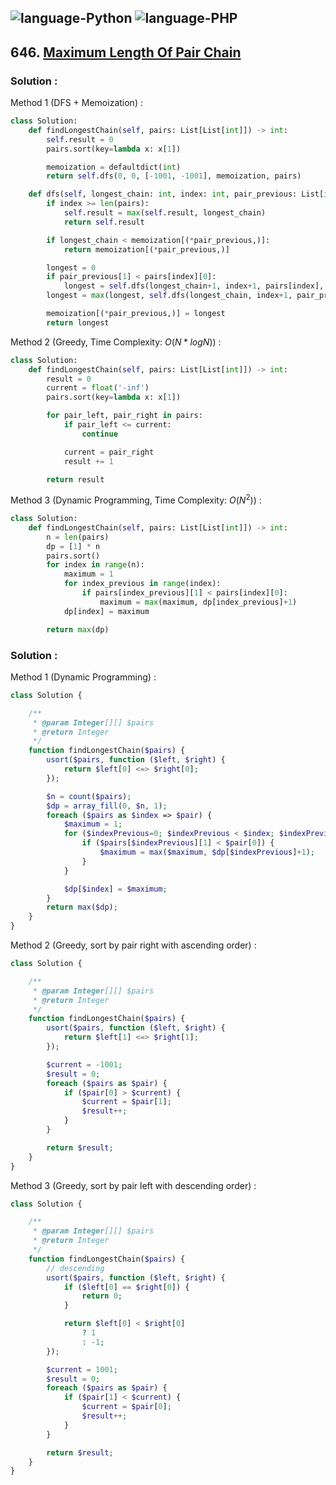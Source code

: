 ![language-Python](https://img.shields.io/badge/%20-Python-ffd43b?style=for-the-badge&logo=PYTHON)
![language-PHP](https://img.shields.io/badge/%20-PHP-acb1f9?style=for-the-badge&logo=PHP)
---

## 646. [Maximum Length Of Pair Chain](https://leetcode.com/problems/maximum-length-of-pair-chain)

### Solution :

Method 1 (DFS + Memoization) :
```python
class Solution:
    def findLongestChain(self, pairs: List[List[int]]) -> int:
        self.result = 0
        pairs.sort(key=lambda x: x[1])

        memoization = defaultdict(int)
        return self.dfs(0, 0, [-1001, -1001], memoization, pairs)

    def dfs(self, longest_chain: int, index: int, pair_previous: List[int], memoization: Dict[Tuple[int], int], pairs: List[List[int]]) -> int:
        if index >= len(pairs):
            self.result = max(self.result, longest_chain)
            return self.result

        if longest_chain < memoization[(*pair_previous,)]:
            return memoization[(*pair_previous,)]

        longest = 0
        if pair_previous[1] < pairs[index][0]:
            longest = self.dfs(longest_chain+1, index+1, pairs[index], memoization, pairs)
        longest = max(longest, self.dfs(longest_chain, index+1, pair_previous, memoization, pairs))

        memoization[(*pair_previous,)] = longest
        return longest
```

Method 2 (Greedy, Time Complexity: $O(N*logN)$) :
```python
class Solution:
    def findLongestChain(self, pairs: List[List[int]]) -> int:
        result = 0
        current = float('-inf')
        pairs.sort(key=lambda x: x[1])

        for pair_left, pair_right in pairs:
            if pair_left <= current:
                continue

            current = pair_right
            result += 1

        return result
```

Method 3 (Dynamic Programming, Time Complexity: $O(N^2)$) :
```python
class Solution:
    def findLongestChain(self, pairs: List[List[int]]) -> int:
        n = len(pairs)
        dp = [1] * n
        pairs.sort()
        for index in range(n):
            maximum = 1
            for index_previous in range(index):
                if pairs[index_previous][1] < pairs[index][0]:
                    maximum = max(maximum, dp[index_previous]+1)
            dp[index] = maximum

        return max(dp)
```

### Solution :

Method 1 (Dynamic Programming) :
```php
class Solution {

    /**
     * @param Integer[][] $pairs
     * @return Integer
     */
    function findLongestChain($pairs) {
        usort($pairs, function ($left, $right) {
            return $left[0] <=> $right[0];
        });

        $n = count($pairs);
        $dp = array_fill(0, $n, 1);
        foreach ($pairs as $index => $pair) {
            $maximum = 1;
            for ($indexPrevious=0; $indexPrevious < $index; $indexPrevious++) {
                if ($pairs[$indexPrevious][1] < $pair[0]) {
                    $maximum = max($maximum, $dp[$indexPrevious]+1);
                }
            }

            $dp[$index] = $maximum;
        }
        return max($dp);
    }
}
```

Method 2 (Greedy, sort by pair right with ascending order) :
```php
class Solution {

    /**
     * @param Integer[][] $pairs
     * @return Integer
     */
    function findLongestChain($pairs) {
        usort($pairs, function ($left, $right) {
            return $left[1] <=> $right[1];
        });

        $current = -1001;
        $result = 0;
        foreach ($pairs as $pair) {
            if ($pair[0] > $current) {
                $current = $pair[1];
                $result++;
            }
        }

        return $result;
    }
}
```

Method 3 (Greedy, sort by pair left with descending order) :
```php
class Solution {

    /**
     * @param Integer[][] $pairs
     * @return Integer
     */
    function findLongestChain($pairs) {
        // descending
        usort($pairs, function ($left, $right) {
            if ($left[0] == $right[0]) {
                return 0;
            }

            return $left[0] < $right[0]
                ? 1
                : -1;
        });

        $current = 1001;
        $result = 0;
        foreach ($pairs as $pair) {
            if ($pair[1] < $current) {
                $current = $pair[0];
                $result++;
            }
        }

        return $result;
    }
}
```
